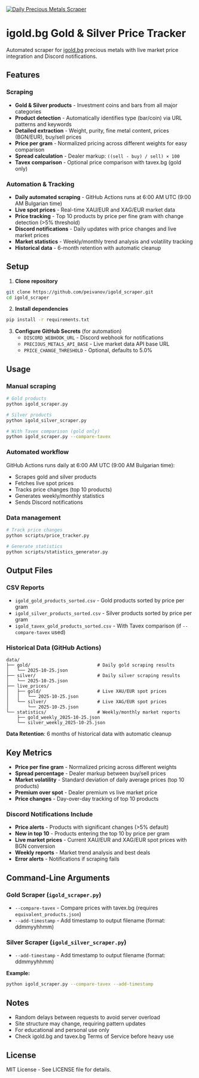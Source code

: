 [![Daily Precious Metals Scraper](https://github.com/peivanov/igold_scraper/actions/workflows/daily-scraper.yml/badge.svg)](https://github.com/peivanov/igold_scraper/actions/workflows/daily-scraper.yml)

# igold.bg Gold & Silver Price Tracker

Automated scraper for [igold.bg](https://igold.bg) precious metals with live market price integration and Discord notifications.

## Features

### Scraping
- **Gold & Silver products** - Investment coins and bars from all major categories
- **Product detection** - Automatically identifies type (bar/coin) via URL patterns and keywords
- **Detailed extraction** - Weight, purity, fine metal content, prices (BGN/EUR), buy/sell prices
- **Price per gram** - Normalized pricing across different weights for easy comparison
- **Spread calculation** - Dealer markup: `((sell - buy) / sell) × 100`
- **Tavex comparison** - Optional price comparison with tavex.bg (gold only)

### Automation & Tracking
- **Daily automated scraping** - GitHub Actions runs at 6:00 AM UTC (9:00 AM Bulgarian time)
- **Live spot prices** - Real-time XAU/EUR and XAG/EUR market data
- **Price tracking** - Top 10 products by price per fine gram with change detection (>5% threshold)
- **Discord notifications** - Daily updates with price changes and live market prices
- **Market statistics** - Weekly/monthly trend analysis and volatility tracking
- **Historical data** - 6-month retention with automatic cleanup

## Setup

1. **Clone repository**
```bash
git clone https://github.com/peivanov/igold_scraper.git
cd igold_scraper
```

2. **Install dependencies**
```bash
pip install -r requirements.txt
```

3. **Configure GitHub Secrets** (for automation)
   - `DISCORD_WEBHOOK_URL` - Discord webhook for notifications
   - `PRECIOUS_METALS_API_BASE` - Live market data API base URL
   - `PRICE_CHANGE_THRESHOLD` - Optional, defaults to 5.0%

## Usage

### Manual scraping
```bash
# Gold products
python igold_scraper.py

# Silver products  
python igold_silver_scraper.py

# With Tavex comparison (gold only)
python igold_scraper.py --compare-tavex
```

### Automated workflow
GitHub Actions runs daily at 6:00 AM UTC (9:00 AM Bulgarian time):
- Scrapes gold and silver products
- Fetches live spot prices
- Tracks price changes (top 10 products)
- Generates weekly/monthly statistics
- Sends Discord notifications

### Data management
```bash
# Track price changes
python scripts/price_tracker.py

# Generate statistics
python scripts/statistics_generator.py
```

## Output Files

### CSV Reports
- `igold_gold_products_sorted.csv` - Gold products sorted by price per gram
- `igold_silver_products_sorted.csv` - Silver products sorted by price per gram
- `igold_tavex_gold_products_sorted.csv` - With Tavex comparison (if `--compare-tavex` used)

### Historical Data (GitHub Actions)
```
data/
├── gold/                         # Daily gold scraping results
│   └── 2025-10-25.json
├── silver/                       # Daily silver scraping results
│   └── 2025-10-25.json
├── live_prices/
│   ├── gold/                     # Live XAU/EUR spot prices
│   │   └── 2025-10-25.json
│   └── silver/                   # Live XAG/EUR spot prices
│       └── 2025-10-25.json
└── statistics/                   # Weekly/monthly market reports
    ├── gold_weekly_2025-10-25.json
    └── silver_weekly_2025-10-25.json
```

**Data Retention**: 6 months of historical data with automatic cleanup

## Key Metrics

- **Price per fine gram** - Normalized pricing across different weights
- **Spread percentage** - Dealer markup between buy/sell prices
- **Market volatility** - Standard deviation of daily average prices (top 10 products)
- **Premium over spot** - Dealer premium vs live market price
- **Price changes** - Day-over-day tracking of top 10 products

### Discord Notifications Include
- **Price alerts** - Products with significant changes (>5% default)
- **New in top 10** - Products entering the top 10 by price per gram
- **Live market prices** - Current XAU/EUR and XAG/EUR spot prices with BGN conversion
- **Weekly reports** - Market trend analysis and best deals
- **Error alerts** - Notifications if scraping fails

## Command-Line Arguments

### Gold Scraper (`igold_scraper.py`)
- `--compare-tavex` - Compare prices with tavex.bg (requires `equivalent_products.json`)
- `--add-timestamp` - Add timestamp to output filename (format: ddmmyyhhmm)

### Silver Scraper (`igold_silver_scraper.py`)
- `--add-timestamp` - Add timestamp to output filename (format: ddmmyyhhmm)

**Example:**
```bash
python igold_scraper.py --compare-tavex --add-timestamp
```

## Notes

- Random delays between requests to avoid server overload
- Site structure may change, requiring pattern updates
- For educational and personal use only
- Check igold.bg and tavex.bg Terms of Service before heavy use

## License

MIT License - See LICENSE file for details.
